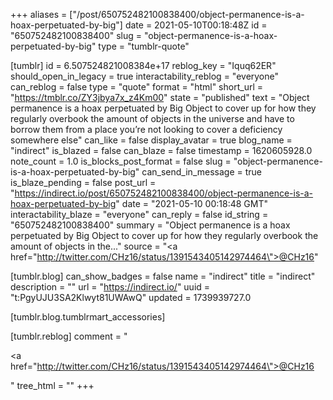 +++
aliases = ["/post/650752482100838400/object-permanence-is-a-hoax-perpetuated-by-big"]
date = 2021-05-10T00:18:48Z
id = "650752482100838400"
slug = "object-permanence-is-a-hoax-perpetuated-by-big"
type = "tumblr-quote"

[tumblr]
id = 6.507524821008384e+17
reblog_key = "Iquq62ER"
should_open_in_legacy = true
interactability_reblog = "everyone"
can_reblog = false
type = "quote"
format = "html"
short_url = "https://tmblr.co/ZY3jbya7x_z4Km00"
state = "published"
text = "Object permanence is a hoax perpetuated by Big Object to cover up for how they regularly overbook the amount of objects in the universe and have to borrow them from a place you&rsquo;re not looking to cover a deficiency somewhere else"
can_like = false
display_avatar = true
blog_name = "indirect"
is_blazed = false
can_blaze = false
timestamp = 1620605928.0
note_count = 1.0
is_blocks_post_format = false
slug = "object-permanence-is-a-hoax-perpetuated-by-big"
can_send_in_message = true
is_blaze_pending = false
post_url = "https://indirect.io/post/650752482100838400/object-permanence-is-a-hoax-perpetuated-by-big"
date = "2021-05-10 00:18:48 GMT"
interactability_blaze = "everyone"
can_reply = false
id_string = "650752482100838400"
summary = "Object permanence is a hoax perpetuated by Big Object to cover up for how they regularly overbook the amount of objects in the..."
source = "<a href=\"http://twitter.com/CHz16/status/1391543405142974464\">@CHz16</a>"

[tumblr.blog]
can_show_badges = false
name = "indirect"
title = "indirect"
description = ""
url = "https://indirect.io/"
uuid = "t:PgyUJU3SA2Klwyt81UWAwQ"
updated = 1739939727.0

[tumblr.blog.tumblrmart_accessories]

[tumblr.reblog]
comment = "<p><a href=\"http://twitter.com/CHz16/status/1391543405142974464\">@CHz16</a></p>"
tree_html = ""
+++
